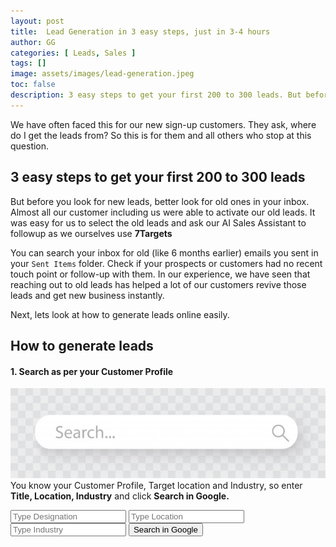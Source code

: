 ```yaml
---
layout: post
title:  Lead Generation in 3 easy steps, just in 3-4 hours
author: GG
categories: [ Leads, Sales ]
tags: []
image: assets/images/lead-generation.jpeg
toc: false
description: 3 easy steps to get your first 200 to 300 leads. But before you look for new leads, you better look for old ones in your inbox. With right combination of using Google search results and available services you can easily generate the leads you want to work on or reach out to.
---
```

We have often faced this for our new sign-up customers. They ask, where do I get the leads from? So this is for them and all others who stop at this question.

## 3 easy steps to get your first 200 to 300 leads
But before you look for new leads, better look for old ones in your inbox. Almost all our customer including us were able to activate our old leads. It was easy for us to select the old leads and ask our AI Sales Assistant to followup as we ourselves use **7Targets**

You can search your inbox for old (like 6 months earlier) emails you sent in your `Sent Items` folder. Check if your prospects or customers had no recent touch point or follow-up with them. In our experience, we have seen that reaching out to old leads has helped a lot of our customers revive those leads and get new business instantly.

Next, lets look at how to generate leads online easily.

## How to generate leads

#### 1. Search as per your Customer Profile
![image](../assets/images/search-leads.jpeg)  
You know your Customer Profile, Target location and Industry, so enter **Title, Location, Industry** and click **Search in Google.**  
 

<form >
<input type="hidden" name="sitesearch" value="linkedin.com" />
<input type="hidden" id="q" name="q" maxlength="255" value="" />
<input type="text" id="designation" placeholder="Type Designation"/> 
<input type="text" id="location" placeholder="Type Location"/> 
<input type="text" id="industry" placeholder="Type Industry"/>
<button onClick="searchInGoogle();">Search in Google</button>
</form>
<script language="javascript">
function searchInGoogle() {
    searchTerm = (document.getElementById("designation").value) + "+" + (document.getElementById("location").value) + "+" + (document.getElementById("industry").value);
    searchTerm = searchTerm + "&sitesearch=linkedin.com";

    window.open('http://www.google.com/search?q=' + searchTerm, 'new_window_1');
    }
    </script>

We will see how to use this search result to generate your leads.

#### 2. Extract google search result
![image](../assets/images/lead-extract.jpeg)  
Note the search result. Typically you would get like 30 pages having 10 possible leads per page, i.e. 300 possible leads.  
There are various ways to extract the result into a CSV or excel. Below are few tips which can help you with this extraction.  

Extract Name and company from the search results. There may be many ways of extracting data from the search results. Some will suggest using free chrome extensions, while others will take an approach of google sheet based scripting.  

Since google search result interface continues to change, the available tools also continue to evolve. It may be difficult to extract specific attributes from search results without using paid tools (for the long run). It also needs human decision making in picking up the name (person or company). At times, the Company name is not visible in search results and you may have to click on the link and pick the Company name from there.  

You may need to spend a couple of hours to extract these fields. Key fields of interest are:  
`First Name, Last Name, Company Name, LinkedIn URL`

We will use these fields to extract/generate email for each in below step.

#### 3. Get emails from the extracted results
![image](../assets/images/generate-lead-email.jpeg)  
Below I am listing few of those services which provide emails for name and company, there is certainly some limit on number of emails you can get for free.  

You can use one or more of these services to get the leads emails.

1. Email the extracted file to [Applied AI email finder](mailto:email.finder@aaic.cc)
1. [Hunter-Email finder](https://hunter.io/email-finder?utm_medium=blog&utm_source=7Targets.ai){:target="_blank"}
1. [Rocket Reach](https://rocketreach.co/?utm_medium=blog&utm_source=7Targets.ai){:target="_blank"}
1. [Snov](https://snov.io/?utm_medium=blog&utm_source=7Targets.ai){:target="_blank"}
1. [AeroLeads](https://aeroleads.com/?utm_medium=blog&utm_source=7Targets.ai){:target="_blank"}
1. [Find Email Address](https://findemailaddress.co/?utm_medium=blog&utm_source=7Targets.ai){:target="_blank"}

This is not an exhaustive list. All these have some free trial option you may want to try. Based on your budget you can choose to convert to a paid version later.

## Voila

Thus, with just a couple of hours of investment, you can easily get about 200-300 leads.  
If you know of more efficient ways to get leads quickly, we would be happy to learn and share.  
 
[7Targets AI sales assistant](https://7targets.ai?utm_medium=generate-leads&utm_source=7tsblogs). Not only the AI sales assistant can read, understand, and also reply to the most generic emails received from the leads, but can also start following up your lead even if you just Cc your Assistant. 
 
Hope this information helps you!
 
